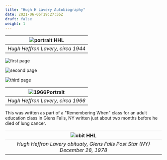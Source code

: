 ```yaml
---
title: "Hugh H Lavery Autobiography"
date: 2021-06-05T19:27:55Z
draft: false
weight: 1
---
```

| ![portrait HHL](HughHLavery.jpg?height=300px) |
|:---:|
|*Hugh Heffron Lavery, circa 1944*|
![first page](HHL1.jpg)

![second page](HHL2.jpg)

![third page](HHL3.jpg)

| ![1966Portrait](1966viiiHughHLavery.jpg?height=300px) |
|:---:|
|*Hugh Heffron Lavery, circa 1966*|

This was written as part of a "Remembering When" class for an adult education class in Glens Falls, NY written just about two months before he died of lung cancer.

| ![obit  HHL](HHLObit.jpg?height=400px) |
|:---:|
|*Hugh Heffron Lavery obituaty, Glens Falls Post Star (NY) December 28, 1978*|
